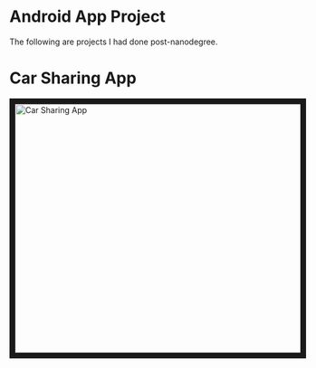 
# Android App Project

The following are projects I had done post-nanodegree.<br>

# Car Sharing App
<a href="https://www.youtube.com/watch?v=qQiaZavhvHM" target="_blank"><img src="https://user-images.githubusercontent.com/13763933/51788011-5fafed00-21ab-11e9-8008-00f238470886.png" 
alt="Car Sharing App" width="620" height="440" border="10" /></a>